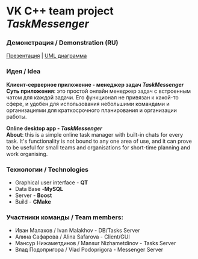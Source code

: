 # VK C++ team project *TaskMessenger*

### Демонстрация / Demonstration (RU)
[Презентация](https://docs.google.com/presentation/d/e/2PACX-1vSFfSpOVnmkqfDSh7dte1andjjdxjF0t71Qw2uygtUnTf3gLwF3gXVEX6ji9SwNmdraNYLkBgJEiYAG/pub?start=false&loop=false&delayms=3000) | [UML диаграмма](https://drive.google.com/file/d/1kRcDY5KhJ5oWfB9gjz97yiLJOttAdr3o/view?usp=sharing)

### Идея / Idea
**Клиент-серверное приложение - менеджер задач *TaskMessenger***  
**Суть приложения**: это простой онлайн менеджер задач с встроенным чатом для каждой задачи. Его функционал не привязан к какой-то сфере, и удобен для использования небольшими командами и организациями для краткосрочного планирования и организации работы.

**Online desktop app - *TaskMessenger***  
**About**: this is a simple online task manager with built-in chats for every task. It's functionality is not bound to any one area of use, and it can prove to be useful for small teams and organisations for short-time planning and work organising.

### Технологии / Technologies
* Graphical user interface - **QT**
* Data Base -**MySQL**
* Server - **Boost**
* Build - **CMake**

### Участники команды / Team members:
* Иван Малахов / Ivan Malakhov - DB/Tasks Server
* Алина Сафарова / Alina Safarova - Client/GUI
* Мансур Нижаметдинов / Mansur Nizhametdinov - Tasks Server
* Влад Подопригора / Vlad Podoprigora - Messenger Server
